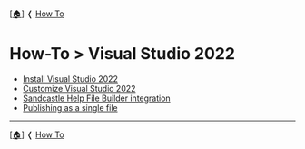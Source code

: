 [[🏠︎](../README.md)] ❬ [How To](./README.md)



# How-To > Visual Studio 2022

* [Install Visual Studio 2022 ](setup/vs2022-setup.md)
* [Customize  Visual Studio 2022](customize/vs2022-customize.md)
* [Sandcastle Help File Builder integration](shfb/vs2022-shfb.md)
* [Publishing as a single file](publish/vs2022-publish.md)

***

[[🏠︎](../README.md)] ❬ [How To](./README.md)

